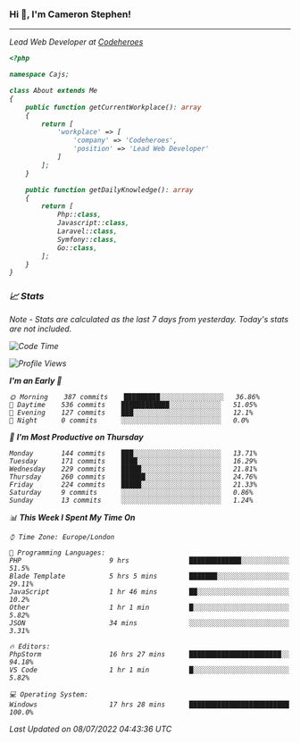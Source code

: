### Hi 👋, I'm Cameron Stephen!
<hr>
<p><em>Lead Web Developer at <a href="https://codeheroes.co.uk">Codeheroes</a></p>


```php
<?php

namespace Cajs;

class About extends Me
{
    public function getCurrentWorkplace(): array
    {
        return [
            'workplace' => [
                'company' => 'Codeheroes',
                'position' => 'Lead Web Developer'
            ]
        ];
    }

    public function getDailyKnowledge(): array
    {
        return [
            Php::class,
            Javascript::class,
            Laravel::class,
            Symfony::class,
            Go::class,
        ];
    }
}
```

### 📈 Stats
<p><em>Note - Stats are calculated as the last 7 days from yesterday. Today's stats are not included.</em></p>


<!--START_SECTION:waka-->
![Code Time](http://img.shields.io/badge/Code%20Time-3%2C000%20hrs%2054%20mins-blue)

![Profile Views](http://img.shields.io/badge/Profile%20Views-0-blue)

**I'm an Early 🐤** 

```text
🌞 Morning    387 commits    █████████░░░░░░░░░░░░░░░░   36.86% 
🌆 Daytime    536 commits    ████████████░░░░░░░░░░░░░   51.05% 
🌃 Evening    127 commits    ███░░░░░░░░░░░░░░░░░░░░░░   12.1% 
🌙 Night      0 commits      ░░░░░░░░░░░░░░░░░░░░░░░░░   0.0%

```
📅 **I'm Most Productive on Thursday** 

```text
Monday       144 commits    ███░░░░░░░░░░░░░░░░░░░░░░   13.71% 
Tuesday      171 commits    ████░░░░░░░░░░░░░░░░░░░░░   16.29% 
Wednesday    229 commits    █████░░░░░░░░░░░░░░░░░░░░   21.81% 
Thursday     260 commits    ██████░░░░░░░░░░░░░░░░░░░   24.76% 
Friday       224 commits    █████░░░░░░░░░░░░░░░░░░░░   21.33% 
Saturday     9 commits      ░░░░░░░░░░░░░░░░░░░░░░░░░   0.86% 
Sunday       13 commits     ░░░░░░░░░░░░░░░░░░░░░░░░░   1.24%

```


📊 **This Week I Spent My Time On** 

```text
⌚︎ Time Zone: Europe/London

💬 Programming Languages: 
PHP                      9 hrs               █████████████░░░░░░░░░░░░   51.5% 
Blade Template           5 hrs 5 mins        ███████░░░░░░░░░░░░░░░░░░   29.11% 
JavaScript               1 hr 46 mins        ██░░░░░░░░░░░░░░░░░░░░░░░   10.2% 
Other                    1 hr 1 min          █░░░░░░░░░░░░░░░░░░░░░░░░   5.82% 
JSON                     34 mins             ░░░░░░░░░░░░░░░░░░░░░░░░░   3.31%

🔥 Editors: 
PhpStorm                 16 hrs 27 mins      ███████████████████████░░   94.18% 
VS Code                  1 hr 1 min          █░░░░░░░░░░░░░░░░░░░░░░░░   5.82%

💻 Operating System: 
Windows                  17 hrs 28 mins      █████████████████████████   100.0%

```


 Last Updated on 08/07/2022 04:43:36 UTC
<!--END_SECTION:waka-->
